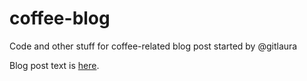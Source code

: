 # coffee-blog
Code and other stuff for coffee-related blog post started by @gitlaura

Blog post text is [here](https://docs.google.com/a/datascopeanalytics.com/document/d/1MTsBMr6wCu1z6S_Hm8Dvp-ovTgZAtlRdofxV5CTaX5s/edit?usp=sharing).
